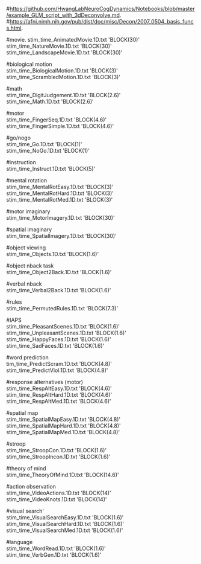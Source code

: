 #https://github.com/HwangLabNeuroCogDynamics/Notebooks/blob/master/example_GLM_script_with_3dDeconvolve.md. 
#https://afni.nimh.nih.gov/pub/dist/doc/misc/Decon/2007_0504_basis_funcs.html. 
 
#movie. 
stim_time_AnimatedMovie.1D.txt 'BLOCK(30)'   
stim_time_NatureMovie.1D.txt 'BLOCK(30)'    
stim_time_LandscapeMovie.1D.txt 'BLOCK(30)'  
 
#biological motion  
stim_time_BiologicalMotion.1D.txt 'BLOCK(3)'  
stim_time_ScrambledMotion.1D.txt 'BLOCK(3)'  
 
#math  
stim_time_DigitJudgement.1D.txt 'BLOCK(2.6)'  
stim_time_Math.1D.txt 'BLOCK(2.6)'  
 
#motor  
stim_time_FingerSeq.1D.txt 'BLOCK(4.6)'  
stim_time_FingerSimple.1D.txt 'BLOCK(4.6)'  
 
#go/nogo  
stim_time_Go.1D.txt 'BLOCK(1)'  
stim_time_NoGo.1D.txt 'BLOCK(1)'  
 
 
#instruction  
stim_time_Instruct.1D.txt 'BLOCK(5)'  
 
#mental rotation  
stim_time_MentalRotEasy.1D.txt 'BLOCK(3)'  
stim_time_MentalRotHard.1D.txt 'BLOCK(3)'  
stim_time_MentalRotMed.1D.txt 'BLOCK(3)'  
 
#motor imaginary  
stim_time_MotorImagery.1D.txt 'BLOCK(30)'   
 
#spatial imaginary  
stim_time_SpatialImagery.1D.txt 'BLOCK(30)'  
 
#object viewing  
stim_time_Objects.1D.txt 'BLOCK(1.6)'  
 
#object nback task  
stim_time_Object2Back.1D.txt 'BLOCK(1.6)'  
 
#verbal nback  
stim_time_Verbal2Back.1D.txt 'BLOCK(1.6)'  
 
#rules  
stim_time_PermutedRules.1D.txt 'BLOCK(7.3)'  
 
#IAPS  
stim_time_PleasantScenes.1D.txt 'BLOCK(1.6)'  
stim_time_UnpleasantScenes.1D.txt 'BLOCK(1.6)'  
stim_time_HappyFaces.1D.txt 'BLOCK(1.6)'  
stim_time_SadFaces.1D.txt 'BLOCK(1.6)'  
 
#word prediction  
tim_time_PredictScram.1D.txt 'BLOCK(4.8)'  
stim_time_PredictViol.1D.txt 'BLOCK(4.8)'  
 
 
#response alternatives (motor)  
stim_time_RespAltEasy.1D.txt 'BLOCK(4.6)'  
stim_time_RespAltHard.1D.txt 'BLOCK(4.6)'  
stim_time_RespAltMed.1D.txt 'BLOCK(4.6)'  
 
 
#spatial map  
stim_time_SpatialMapEasy.1D.txt 'BLOCK(4.8)'  
stim_time_SpatialMapHard.1D.txt 'BLOCK(4.8)'  
stim_time_SpatialMapMed.1D.txt 'BLOCK(4.8)'  
 
#stroop  
stim_time_StroopCon.1D.txt 'BLOCK(1.6)'  
stim_time_StroopIncon.1D.txt 'BLOCK(1.6)'  
 
#theory of mind  
stim_time_TheoryOfMind.1D.txt 'BLOCK(14.6)'  
 
#action observation  
stim_time_VideoActions.1D.txt 'BLOCK(14)'  
stim_time_VideoKnots.1D.txt 'BLOCK(14)'  
 
#visual search'  
stim_time_VisualSearchEasy.1D.txt 'BLOCK(1.6)'  
stim_time_VisualSearchHard.1D.txt 'BLOCK(1.6)'  
stim_time_VisualSearchMed.1D.txt 'BLOCK(1.6)'  
 
 
#language  
stim_time_WordRead.1D.txt 'BLOCK(1.6)'  
stim_time_VerbGen.1D.txt 'BLOCK(1.6)'  

